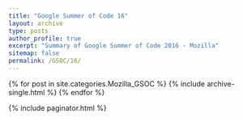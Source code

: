 ```yaml
---
title: "Google Summer of Code 16"
layout: archive
type: posts
author_profile: true
excerpt: "Summary of Google Summer of Code 2016 - Mozilla"
sitemap: false
permalink: /GSOC/16/
---
```



{% for post in site.categories.Mozilla_GSOC %}
    {% include archive-single.html %}
{% endfor %}

{% include paginator.html %}



